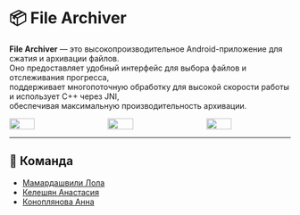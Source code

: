 # 📦 File Archiver

**File Archiver** — это высокопроизводительное Android-приложение для сжатия и архивации файлов.  
Оно предоставляет удобный интерфейс для выбора файлов и отслеживания прогресса,  
поддерживает многопоточную обработку для высокой скорости работы и использует C++ через JNI,  
обеспечивая максимальную производительность архивации.

<div style="display: flex; justify-content: space-between;">
  <img src="https://github.com/user-attachments/assets/00cad4fd-2e30-405f-b17a-da0edacc74a5" width="30%">
  <img src="https://github.com/user-attachments/assets/fac16eee-9ce7-4113-b259-e635cf2c0bac" width="30%">
  <img src="https://github.com/user-attachments/assets/541b3ff5-c811-43d9-b872-f208e9a56a6a" width="30%">
</div>

---

## 👥 Команда

- [Мамардашвили Лола](https://github.com/Lola0122)
- [Келешян Анастасия](https://github.com/nastya0817)
- [Коноплянова Анна](https://github.com/peshk1n)

